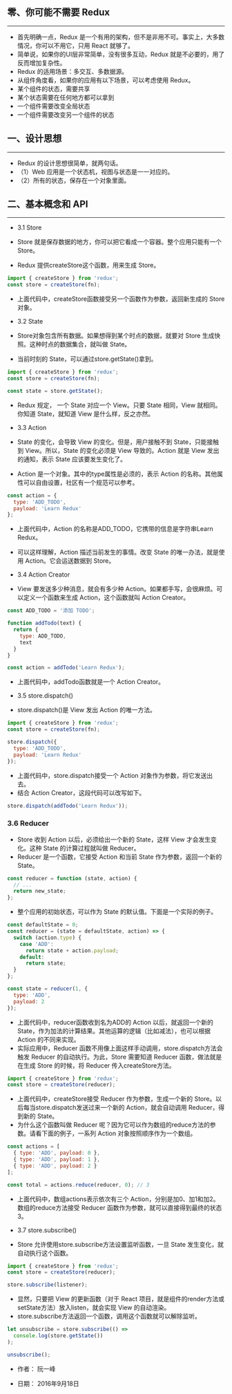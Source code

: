 
## 零、你可能不需要 Redux
---
* 首先明确一点，Redux 是一个有用的架构，但不是非用不可。事实上，大多数情况，你可以不用它，只用 React 就够了。
* 简单说，如果你的UI层非常简单，没有很多互动，Redux 就是不必要的，用了反而增加复杂性。
*  Redux 的适用场景：多交互、多数据源。
* 从组件角度看，如果你的应用有以下场景，可以考虑使用 Redux。
* 某个组件的状态，需要共享
* 某个状态需要在任何地方都可以拿到
* 一个组件需要改变全局状态
* 一个组件需要改变另一个组件的状态
## 一、设计思想
---
* Redux 的设计思想很简单，就两句话。
* （1）Web 应用是一个状态机，视图与状态是一一对应的。
* （2）所有的状态，保存在一个对象里面。
## 二、基本概念和 API
---
* 3.1 Store

* Store 就是保存数据的地方，你可以把它看成一个容器。整个应用只能有一个 Store。
* Redux 提供createStore这个函数，用来生成 Store。
```JavaScript
import { createStore } from 'redux';
const store = createStore(fn);
```
* 上面代码中，createStore函数接受另一个函数作为参数，返回新生成的 Store 对象。

* 3.2 State
* Store对象包含所有数据。如果想得到某个时点的数据，就要对 Store 生成快照。这种时点的数据集合，就叫做 State。
* 当前时刻的 State，可以通过store.getState()拿到。
```JavaScript
import { createStore } from 'redux';
const store = createStore(fn);

const state = store.getState();
```
* Redux 规定， 一个 State 对应一个 View。只要 State 相同，View 就相同。你知道 State，就知道 View 是什么样，反之亦然。
* 3.3 Action

* State 的变化，会导致 View 的变化。但是，用户接触不到 State，只能接触到 View。所以，State 的变化必须是 View 导致的。Action 就是 View 发出的通知，表示 State 应该要发生变化了。
* Action 是一个对象。其中的type属性是必须的，表示 Action 的名称。其他属性可以自由设置，社区有一个规范可以参考。
```JavaScript
const action = {
  type: 'ADD_TODO',
  payload: 'Learn Redux'
};
```
* 上面代码中，Action 的名称是ADD_TODO，它携带的信息是字符串Learn Redux。
* 可以这样理解，Action 描述当前发生的事情。改变 State 的唯一办法，就是使用 Action。它会运送数据到 Store。
* 3.4 Action Creator

* View 要发送多少种消息，就会有多少种 Action。如果都手写，会很麻烦。可以定义一个函数来生成 Action，这个函数就叫 Action Creator。
```JavaScript
const ADD_TODO = '添加 TODO';

function addTodo(text) {
  return {
    type: ADD_TODO,
    text
  }
}

const action = addTodo('Learn Redux');
```
* 上面代码中，addTodo函数就是一个 Action Creator。
* 3.5 store.dispatch()

* store.dispatch()是 View 发出 Action 的唯一方法。
```JavaScript
import { createStore } from 'redux';
const store = createStore(fn);

store.dispatch({
  type: 'ADD_TODO',
  payload: 'Learn Redux'
});
```
* 上面代码中，store.dispatch接受一个 Action 对象作为参数，将它发送出去。
* 结合 Action Creator，这段代码可以改写如下。
```JavaScript
store.dispatch(addTodo('Learn Redux'));
```
### 3.6 Reducer
* Store 收到 Action 以后，必须给出一个新的 State，这样 View 才会发生变化。这种 State 的计算过程就叫做 Reducer。
* Reducer 是一个函数，它接受 Action 和当前 State 作为参数，返回一个新的 State。
```JavaScript
const reducer = function (state, action) {
  // ...
  return new_state;
};
```
* 整个应用的初始状态，可以作为 State 的默认值。下面是一个实际的例子。
```JavaScript
const defaultState = 0;
const reducer = (state = defaultState, action) => {
  switch (action.type) {
    case 'ADD':
      return state + action.payload;
    default: 
      return state;
  }
};

const state = reducer(1, {
  type: 'ADD',
  payload: 2
});
```
* 上面代码中，reducer函数收到名为ADD的 Action 以后，就返回一个新的 State，作为加法的计算结果。其他运算的逻辑（比如减法），也可以根据 Action 的不同来实现。
* 实际应用中，Reducer 函数不用像上面这样手动调用，store.dispatch方法会触发 Reducer 的自动执行。为此，Store 需要知道 Reducer 函数，做法就是在生成 Store 的时候，将 Reducer 传入createStore方法。
```JavaScript
import { createStore } from 'redux';
const store = createStore(reducer);
```
* 上面代码中，createStore接受 Reducer 作为参数，生成一个新的 Store。以后每当store.dispatch发送过来一个新的 Action，就会自动调用 Reducer，得到新的 State。
* 为什么这个函数叫做 Reducer 呢？因为它可以作为数组的reduce方法的参数。请看下面的例子，一系列 Action 对象按照顺序作为一个数组。
```JavaScript
const actions = [
  { type: 'ADD', payload: 0 },
  { type: 'ADD', payload: 1 },
  { type: 'ADD', payload: 2 }
];

const total = actions.reduce(reducer, 0); // 3
```
* 上面代码中，数组actions表示依次有三个 Action，分别是加0、加1和加2。数组的reduce方法接受 Reducer 函数作为参数，就可以直接得到最终的状态3。
* 3.7 store.subscribe()

* Store 允许使用store.subscribe方法设置监听函数，一旦 State 发生变化，就自动执行这个函数。
```JavaScript
import { createStore } from 'redux';
const store = createStore(reducer);

store.subscribe(listener);
```
* 显然，只要把 View 的更新函数（对于 React 项目，就是组件的render方法或setState方法）放入listen，就会实现 View 的自动渲染。
* store.subscribe方法返回一个函数，调用这个函数就可以解除监听。
```JavaScript
let unsubscribe = store.subscribe(() =>
  console.log(store.getState())
);

unsubscribe();
```


* 作者： 阮一峰

* 日期： 2016年9月18日